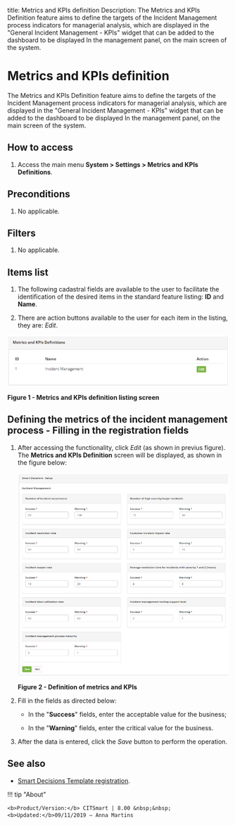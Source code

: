 title: Metrics and KPIs definition
Description: The Metrics and KPIs Definition feature aims to define the targets of the Incident Management process indicators for managerial analysis, which are displayed in the "General Incident Management - KPIs" widget that can be added to the dashboard to be displayed In the management panel, on the main screen of the system.

# Metrics and KPIs definition

The Metrics and KPIs Definition feature aims to define the targets of the
Incident Management process indicators for managerial analysis, which are
displayed in the "General Incident Management - KPIs" widget that can be added
to the dashboard to be displayed In the management panel, on the main screen of
the system.

How to access
-------------

1.  Access the main menu **System > Settings > Metrics and KPIs Definitions**.

Preconditions
-------------

1.  No applicable.

Filters
-------

1.  No applicable.

Items list
----------

1.  The following cadastral fields are available to the user to facilitate the
    identification of the desired items in the standard feature
    listing: **ID** and **Name**.

2.  There are action buttons available to the user for each item in the listing,
    they are: *Edit*.

![Criar](images/kpi-1.png)

**Figure 1 - Metrics and KPIs definition listing screen**

Defining the metrics of the incident management process - Filling in the registration fields
--------------------------------------------------------------------------------------------

1.  After accessing the functionality, click *Edit* (as shown in previus
    figure). The **Metrics and KPIs Definition** screen will be displayed, as
    shown in the figure below:

    ![Criar](images/kpi-2.png)

    **Figure 2 - Definition of metrics and KPIs**

2.  Fill in the fields as directed below:

    -  In the "**Success**" fields, enter the acceptable value for the business;

    -  In the "**Warning**" fields, enter the critical value for the business.

3.  After the data is entered, click the *Save* button to perform the operation.


See also
--------

-   [Smart Decisions Template
    registration](/en-us/citsmart-platform-7/additional-features/reports/create/dashboard/use/template-smart-decision.html).


!!! tip "About"

    <b>Product/Version:</b> CITSmart | 8.00 &nbsp;&nbsp;
    <b>Updated:</b>09/11/2019 – Anna Martins

